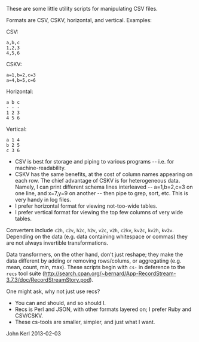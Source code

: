 These are some little utility scripts for manipulating CSV files.

Formats are CSV, CSKV, horizontal, and vertical.  Examples:

CSV:
```
a,b,c
1,2,3
4,5,6
```

CSKV:
```
a=1,b=2,c=3
a=4,b=5,c=6
```

Horizontal:
```
a b c
- - -
1 2 3
4 5 6
```

Vertical:
```
a 1 4
b 2 5
c 3 6
```

* CSV is best for storage and piping to various programs -- i.e. for machine-readability.
* CSKV has the same benefits, at the cost of column names appearing on each row. The chief advantage of CSKV is for heterogeneous data.  Namely, I can print different schema lines interleaved -- a=1,b=2,c=3 on one line, and x=7,y=9 on another -- then pipe to grep, sort, etc. This is very handy in log files.
* I prefer horizontal format for viewing not-too-wide tables.
* I prefer vertical format for viewing the top few columns of very wide tables.

Converters include `c2h`, `c2v`, `h2c`, `h2v`, `v2c`, `v2h`, `c2kv`, `kv2c`,
`kv2h`, `kv2v`.  Depending on the data (e.g. data containing whitespace or
commas) they are not always invertible transformations.

Data transformers, on the other hand, don't just reshape; they make the data
different by adding or removing rows/colums, or aggregating (e.g. mean, count,
min, max). These scripts begin with `cs-` in deference to the `recs` tool suite
(http://search.cpan.org/~bernard/App-RecordStream-3.7.3/doc/RecordStreamStory.pod).

One might ask, why not just use recs?
* You can and should, and so should I.
* Recs is Perl and JSON, with other formats layered on; I prefer Ruby and CSV/CSKV.
* These cs-tools are smaller, simpler, and just what I want.

John Kerl
2013-02-03
